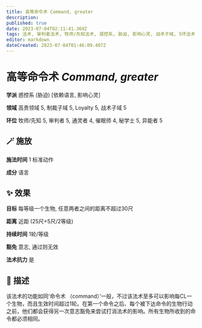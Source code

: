 ```yaml
---
title: 高等命令术 Command, greater
description: 
published: true
date: 2023-07-04T02:11:41.369Z
tags: 法术, 审判者法术, 牧师/先知法术, 惑控系, 胁迫, 影响心灵, 战术子域, 5环法术, 4环法术, 秘学士法术, 异能者法术, 催眠师法术, 通灵者法术, 依赖语言, 制裁子域, 高贵领域, loyalty
editor: markdown
dateCreated: 2023-07-04T01:46:09.407Z
---
```


# **高等命令术** *Command, greater*

**学派** 惑控系 (胁迫) \[依赖语言, 影响心灵\] 

**领域** 高贵领域 5, 制裁子域 5, Loyalty 5, 战术子域 5

**环位** 牧师/先知 5, 审判者 5, 通灵者 4, 催眠师 4, 秘学士 5, 异能者 5

## 🪄 施放

**施法时间** 1 标准动作

**成分** 语言

## ✨ 效果 

**目标** 每等级一个生物, 任意两者之间的距离不超过30尺 

**距离** 近距 (25尺+5尺/2等级)  

**持续时间** 1轮/等级 

**豁免** 意志, 通过则无效

**法术抗力** 是

## 📖 描述

该法术的功能如同‘命令术 （command）’一般，不过该法术至多可以影响每CL一个生物，而且生效时间超过1轮。在第一个命令之后、每个被下达命令的生物行动之前，他们都会获得另一次意志豁免来尝试打消法术的影响。所有生物所收到的命令都必须相同。
    